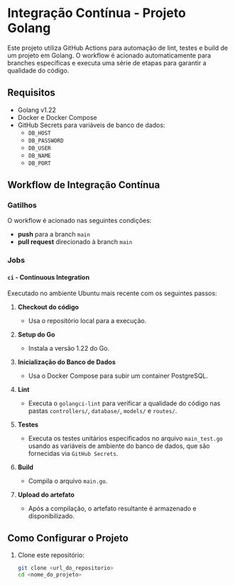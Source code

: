 # Integração Contínua - Projeto Golang

Este projeto utiliza GitHub Actions para automação de lint, testes e build de um projeto em Golang. O workflow é acionado automaticamente para branches específicas e executa uma série de etapas para garantir a qualidade do código.

## Requisitos

- Golang v1.22
- Docker e Docker Compose
- GitHub Secrets para variáveis de banco de dados:
  - `DB_HOST`
  - `DB_PASSWORD`
  - `DB_USER`
  - `DB_NAME`
  - `DB_PORT`

## Workflow de Integração Contínua

### Gatilhos

O workflow é acionado nas seguintes condições:
- **push** para a branch `main`
- **pull request** direcionado à branch `main`

### Jobs

#### `ci` - Continuous Integration

Executado no ambiente Ubuntu mais recente com os seguintes passos:

1. **Checkout do código**
   - Usa o repositório local para a execução.

2. **Setup do Go**
   - Instala a versão 1.22 do Go.

3. **Inicialização do Banco de Dados**
   - Usa o Docker Compose para subir um container PostgreSQL.

4. **Lint**
   - Executa o `golangci-lint` para verificar a qualidade do código nas pastas `controllers/`, `database/`, `models/` e `routes/`.

5. **Testes**
   - Executa os testes unitários especificados no arquivo `main_test.go` usando as variáveis de ambiente do banco de dados, que são fornecidas via `GitHub Secrets`.

6. **Build**
   - Compila o arquivo `main.go`.

7. **Upload do artefato**
   - Após a compilação, o artefato resultante é armazenado e disponibilizado.

## Como Configurar o Projeto

1. Clone este repositório:
   ```bash
   git clone <url_do_repositorio>
   cd <nome_do_projeto>
